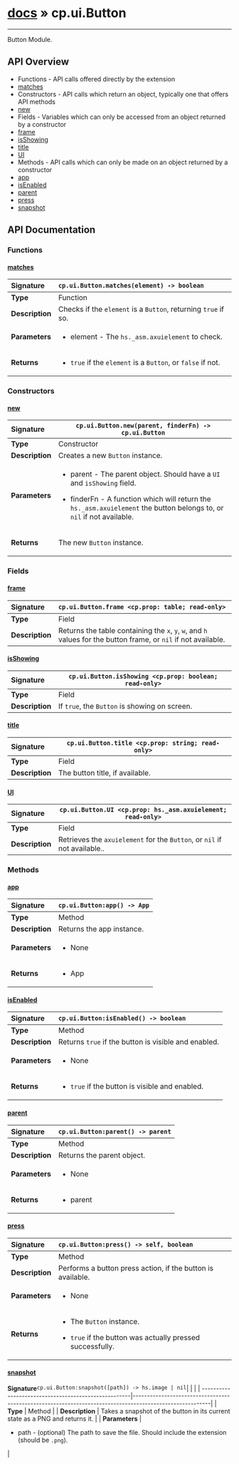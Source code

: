 # [docs](index.md) » cp.ui.Button
---

Button Module.

## API Overview
* Functions - API calls offered directly by the extension
 * [matches](#matches)
* Constructors - API calls which return an object, typically one that offers API methods
 * [new](#new)
* Fields - Variables which can only be accessed from an object returned by a constructor
 * [frame](#frame)
 * [isShowing](#isshowing)
 * [title](#title)
 * [UI](#ui)
* Methods - API calls which can only be made on an object returned by a constructor
 * [app](#app)
 * [isEnabled](#isenabled)
 * [parent](#parent)
 * [press](#press)
 * [snapshot](#snapshot)

## API Documentation

### Functions

#### [matches](#matches)
| <span style="float: left;">**Signature**</span> | <span style="float: left;">`cp.ui.Button.matches(element) -> boolean` </span>                                                          |
| -----------------------------------------------------|---------------------------------------------------------------------------------------------------------|
| **Type**                                             | Function                                                                                         |
| **Description**                                      | Checks if the `element` is a `Button`, returning `true` if so.                                                                                         |
| **Parameters**                                       | <ul><li>element      - The <code>hs._asm.axuielement</code> to check.</li></ul>   |
| **Returns**                                          | <ul><li><code>true</code> if the <code>element</code> is a <code>Button</code>, or <code>false</code> if not.</li></ul>            |

### Constructors

#### [new](#new)
| <span style="float: left;">**Signature**</span> | <span style="float: left;">`cp.ui.Button.new(parent, finderFn) -> cp.ui.Button` </span>                                                          |
| -----------------------------------------------------|---------------------------------------------------------------------------------------------------------|
| **Type**                                             | Constructor                                                                                         |
| **Description**                                      | Creates a new `Button` instance.                                                                                         |
| **Parameters**                                       | <ul><li>parent       - The parent object. Should have a <code>UI</code> and <code>isShowing</code> field.</li></ul><ul><li>finderFn     - A function which will return the <code>hs._asm.axuielement</code> the button belongs to, or <code>nil</code> if not available.</li></ul>   |
| **Returns**                                          | <p>The new <code>Button</code> instance.</p>            |

### Fields

#### [frame](#frame)
| <span style="float: left;">**Signature**</span> | <span style="float: left;">`cp.ui.Button.frame <cp.prop: table; read-only>` </span>                                                          |
| -----------------------------------------------------|---------------------------------------------------------------------------------------------------------|
| **Type**                                             | Field                                                                                         |
| **Description**                                      | Returns the table containing the `x`, `y`, `w`, and `h` values for the button frame, or `nil` if not available.                                                                                         |

#### [isShowing](#isshowing)
| <span style="float: left;">**Signature**</span> | <span style="float: left;">`cp.ui.Button.isShowing <cp.prop: boolean; read-only>` </span>                                                          |
| -----------------------------------------------------|---------------------------------------------------------------------------------------------------------|
| **Type**                                             | Field                                                                                         |
| **Description**                                      | If `true`, the `Button` is showing on screen.                                                                                         |

#### [title](#title)
| <span style="float: left;">**Signature**</span> | <span style="float: left;">`cp.ui.Button.title <cp.prop: string; read-only>` </span>                                                          |
| -----------------------------------------------------|---------------------------------------------------------------------------------------------------------|
| **Type**                                             | Field                                                                                         |
| **Description**                                      | The button title, if available.                                                                                         |

#### [UI](#ui)
| <span style="float: left;">**Signature**</span> | <span style="float: left;">`cp.ui.Button.UI <cp.prop: hs._asm.axuielement; read-only>` </span>                                                          |
| -----------------------------------------------------|---------------------------------------------------------------------------------------------------------|
| **Type**                                             | Field                                                                                         |
| **Description**                                      | Retrieves the `axuielement` for the `Button`, or `nil` if not available..                                                                                         |

### Methods

#### [app](#app)
| <span style="float: left;">**Signature**</span> | <span style="float: left;">`cp.ui.Button:app() -> App` </span>                                                          |
| -----------------------------------------------------|---------------------------------------------------------------------------------------------------------|
| **Type**                                             | Method                                                                                         |
| **Description**                                      | Returns the app instance.                                                                                         |
| **Parameters**                                       | <ul><li>None</li></ul>   |
| **Returns**                                          | <ul><li>App</li></ul>            |

#### [isEnabled](#isenabled)
| <span style="float: left;">**Signature**</span> | <span style="float: left;">`cp.ui.Button:isEnabled() -> boolean` </span>                                                          |
| -----------------------------------------------------|---------------------------------------------------------------------------------------------------------|
| **Type**                                             | Method                                                                                         |
| **Description**                                      | Returns `true` if the button is visible and enabled.                                                                                         |
| **Parameters**                                       | <ul><li>None</li></ul>   |
| **Returns**                                          | <ul><li><code>true</code> if the button is visible and enabled.</li></ul>            |

#### [parent](#parent)
| <span style="float: left;">**Signature**</span> | <span style="float: left;">`cp.ui.Button:parent() -> parent` </span>                                                          |
| -----------------------------------------------------|---------------------------------------------------------------------------------------------------------|
| **Type**                                             | Method                                                                                         |
| **Description**                                      | Returns the parent object.                                                                                         |
| **Parameters**                                       | <ul><li>None</li></ul>   |
| **Returns**                                          | <ul><li>parent</li></ul>            |

#### [press](#press)
| <span style="float: left;">**Signature**</span> | <span style="float: left;">`cp.ui.Button:press() -> self, boolean` </span>                                                          |
| -----------------------------------------------------|---------------------------------------------------------------------------------------------------------|
| **Type**                                             | Method                                                                                         |
| **Description**                                      | Performs a button press action, if the button is available.                                                                                         |
| **Parameters**                                       | <ul><li>None</li></ul>   |
| **Returns**                                          | <ul><li>The <code>Button</code> instance.</li></ul><ul><li><code>true</code> if the button was actually pressed successfully.</li></ul>            |

#### [snapshot](#snapshot)
| <span style="float: left;">**Signature**</span> | <span style="float: left;">`cp.ui.Button:snapshot([path]) -> hs.image | nil` </span>                                                          |
| -----------------------------------------------------|---------------------------------------------------------------------------------------------------------|
| **Type**                                             | Method                                                                                         |
| **Description**                                      | Takes a snapshot of the button in its current state as a PNG and returns it.                                                                                         |
| **Parameters**                                       | <ul><li>path     - (optional) The path to save the file. Should include the extension (should be <code>.png</code>).</li></ul>   |

